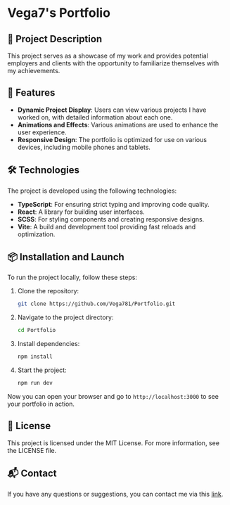 # Vega7's Portfolio

## 📖 Project Description
This project serves as a showcase of my work and provides potential employers and clients with the opportunity to familiarize themselves with my achievements.

## 🚀 Features
- **Dynamic Project Display**: Users can view various projects I have worked on, with detailed information about each one.
- **Animations and Effects**: Various animations are used to enhance the user experience.
- **Responsive Design**: The portfolio is optimized for use on various devices, including mobile phones and tablets.

## 🛠️ Technologies
The project is developed using the following technologies:
- **TypeScript**: For ensuring strict typing and improving code quality.
- **React**: A library for building user interfaces.
- **SCSS**: For styling components and creating responsive designs.
- **Vite**: A build and development tool providing fast reloads and optimization.

## 📦 Installation and Launch
To run the project locally, follow these steps:

1. Clone the repository:
   ```bash
   git clone https://github.com/Vega781/Portfolio.git
   ```

2. Navigate to the project directory:
   ```bash
   cd Portfolio
   ```

3. Install dependencies:
   ```bash
   npm install
   ```

4. Start the project:
   ```bash
   npm run dev
   ```

Now you can open your browser and go to `http://localhost:3000` to see your portfolio in action.

## 📜 License
This project is licensed under the MIT License. For more information, see the LICENSE file.

## 📬 Contact
If you have any questions or suggestions, you can contact me via this [link](https://fakecrime.bio/vega7).
